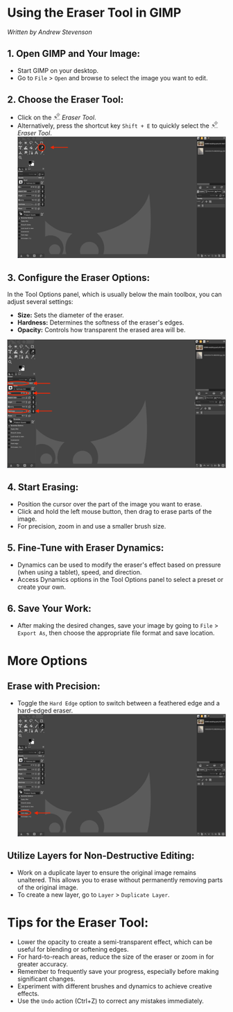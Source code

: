 # Using the Eraser Tool in GIMP
*Written by Andrew Stevenson*

## 1. Open GIMP and Your Image:

- Start GIMP on your desktop.
- Go to `File` > `Open` and browse to select the image you want to edit.

## 2. Choose the Eraser Tool:

- Click on the ![EraserTool.png](../images/erasertool.png) *Eraser Tool*.
- Alternatively, press the shortcut key `Shift + E` to quickly select the ![EraserTool.png](../images/erasertool.png) *Eraser Tool*.
![Selecting Eraser Tool](../images/EraserToolSelection.png)

## 3. Configure the Eraser Options:

In the Tool Options panel, which is usually below the main toolbox, you can adjust several settings:
- **Size:** Sets the diameter of the eraser.
- **Hardness:** Determines the softness of the eraser's edges.
- **Opacity:** Controls how transparent the erased area will be.

![Eraser Options Panel](../images/EraserToolOptions.png)

## 4. Start Erasing:

- Position the cursor over the part of the image you want to erase.
- Click and hold the left mouse button, then drag to erase parts of the image.
- For precision, zoom in and use a smaller brush size.

## 5. Fine-Tune with Eraser Dynamics:

- Dynamics can be used to modify the eraser's effect based on pressure (when using a tablet), speed, and direction.
- Access Dynamics options in the Tool Options panel to select a preset or create your own.


## 6. Save Your Work:

- After making the desired changes, save your image by going to `File` > `Export As`, then choose the appropriate file format and save location.

# More Options

## Erase with Precision:

- Toggle the `Hard Edge` option to switch between a feathered edge and a hard-edged eraser.
![Eraser Options Panel](../images/EraserHardEdge.png)


## Utilize Layers for Non-Destructive Editing:

- Work on a duplicate layer to ensure the original image remains unaltered. This allows you to erase without permanently removing parts of the original image.
- To create a new layer, go to `Layer` > `Duplicate Layer`.

# Tips for the Eraser Tool:

- Lower the opacity to create a semi-transparent effect, which can be useful for blending or softening edges.
- For hard-to-reach areas, reduce the size of the eraser or zoom in for greater accuracy.
- Remember to frequently save your progress, especially before making significant changes.
- Experiment with different brushes and dynamics to achieve creative effects.
- Use the `Undo` action (Ctrl+Z) to correct any mistakes immediately.

